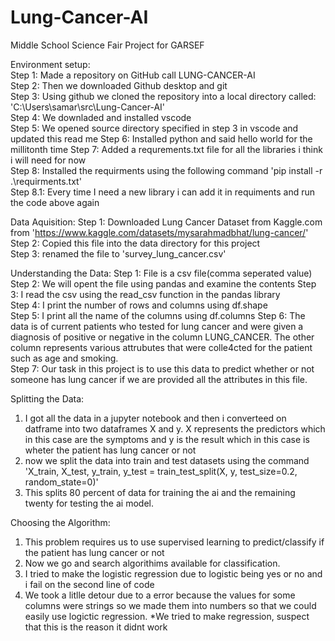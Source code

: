 # Lung-Cancer-AI
Middle School Science Fair Project for GARSEF


Environment setup:  
Step 1:  Made a repository on GitHub call LUNG-CANCER-AI  
Step 2: Then we downloaded Github desktop and git  
Step 3: Using github we cloned the repository into a local directory called: 'C:\Users\samar\src\Lung-Cancer-AI'   
Step 4: We downladed and installed vscode  
Step 5: We opened source directory specified in step 3 in vscode and updated this read me 
Step 6: Installed python and said hello world for the millitonth time
Step 7: Added a requrements.txt file for all the libraries i think i will need for now  
Step 8: Installed the requirments using the following command 'pip install -r .\requirments.txt'  
Step 8.1: Every time I need a new library i can add it in requiments and run the code above again  

Data Aquisition:
Step 1: Downloaded Lung Cancer Dataset from Kaggle.com from 'https://www.kaggle.com/datasets/mysarahmadbhat/lung-cancer/'  
Step 2: Copied this file into the data directory for this project    
Step 3: renamed the file to 'survey_lung_cancer.csv'  

Understanding the Data:
Step 1: File is a csv file(comma seperated value)
Step 2: We will opent the file using pandas and examine the contents
Step 3: I read the csv using the read_csv function in the pandas library  
Step 4: I print the number of rows and columns using df.shape  
Step 5: I print all the name of the columns using df.columns
Step 6: The data is of current patients who tested for lung cancer and were given a diagnosis of positive or negative in the column LUNG_CANCER. The other column represents various attrubutes that were colle4cted for the patient such as age and smoking.  
Step 7: Our task in this project is to use this data to predict whether or not someone has lung cancer if we are provided all the attributes in this file.  



Splitting the Data:  
1. I got all the data in a jupyter notebook and then i converteed on datframe into two dataframes X and y. X represents the predictors which in this case are the symptoms and y is the result which in this case is wheter the patient has lung cancer or not  
2. now we split the data into train and test datasets using the command 'X_train, X_test, y_train, y_test = train_test_split(X, y, test_size=0.2, random_state=0)'  
3. This splits 80 percent of data for training the ai and the remaining twenty for testing the ai model.  

Choosing the Algorithm:  
1. This problem requires us to use supervised learning to predict/classify if the patient has lung cancer or not  
2. Now we go and search algorithims available for classification.  
3. I tried to make the logistic regression due to logistic being yes or no and i fail on the second line of code
4. We took a litlle detour due to a error because the values for some columns were strings so we made them into numbers so that we could easily use logictic regression. *We tried to make regression, suspect that this is the reason it didnt work